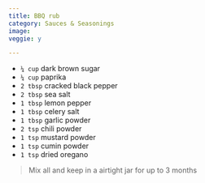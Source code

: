 ```yaml
---
title: BBQ rub
category: Sauces & Seasonings
image: 
veggie: y

--- 
```

* `¼ cup` dark brown sugar
* `¼ cup` paprika
* `2 tbsp` cracked black pepper
* `2 tbsp` sea salt
* `1 tbsp` lemon pepper
* `1 tbsp` celery salt
* `1 tbsp` garlic powder
* `2 tsp` chili powder
* `1 tsp` mustard powder
* `1 tsp` cumin powder
* `1 tsp` dried oregano


> Mix all and keep in a airtight jar for up to 3 months

